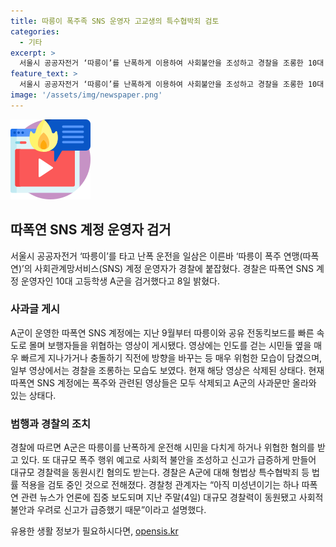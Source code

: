 ```yaml
---
title: 따릉이 폭주족 SNS 운영자 고교생의 특수협박죄 검토
categories:
  - 기타
excerpt: >
  서울시 공공자전거 ‘따릉이’를 난폭하게 이용하여 사회불안을 조성하고 경찰을 조롱한 10대 고등학생 A군이 경찰에 검거되었다. A군은 난폭운전으로 시민을 위협하거나 다치게 하거나 위협한 혐의를 받고 있으며, 대규모 폭주 행위 예고로 인해 법률적 제재를 받을 가능성이 크다. A군은 또한 사과문을 통해 사과하고 벌을 받을 것임을 언급했으며, 따폭연 SNS 계정에는 관련 영상이 삭제되고 사과문만 올라와 있다. A군은 미성년자이나 사회불안을 조성한 영상을 SNS에 올리는 행위가 증가하면서 관련 기관의 온라인 범죄 대응을 요구하고 있다.
feature_text: >
  서울시 공공자전거 ‘따릉이’를 난폭하게 이용하여 사회불안을 조성하고 경찰을 조롱한 10대 고등학생 A군이 경찰에 검거되었다. A군은 난폭운전으로 시민을 위협하거나 다치게 하거나 위협한 혐의를 받고 있으며, 대규모 폭주 행위 예고로 인해 법률적 제재를 받을 가능성이 크다. A군은 또한 사과문을 통해 사과하고 벌을 받을 것임을 언급했으며, 따폭연 SNS 계정에는 관련 영상이 삭제되고 사과문만 올라와 있다. A군은 미성년자이나 사회불안을 조성한 영상을 SNS에 올리는 행위가 증가하면서 관련 기관의 온라인 범죄 대응을 요구하고 있다.
image: '/assets/img/newspaper.png'
---
```


<p><img src="/assets/img/news.png" alt="rentncar 속보" /></p>

<h2 data-ke-size="size26">따폭연 SNS 계정 운영자 검거</h2>

<p data-ke-size="size16">서울시 공공자전거 ‘따릉이’를 타고 난폭 운전을 일삼은 이른바 ‘따릉이 폭주 연맹(따폭연)’의 사회관계망서비스(SNS) 계정 운영자가 경찰에 붙잡혔다. 경찰은 따폭연 SNS 계정 운영자인 10대 고등학생 A군을 검거했다고 8일 밝혔다.</p>

<h3>사과글 게시</h3>

<p data-ke-size="size16">A군이 운영한 따폭연 SNS 계정에는 지난 9월부터 따릉이와 공유 전동킥보드를 빠른 속도로 몰며 보행자들을 위협하는 영상이 게시됐다. 영상에는 인도를 걷는 시민들 옆을 매우 빠르게 지나가거나 충돌하기 직전에 방향을 바꾸는 등 매우 위험한 모습이 담겼으며, 일부 영상에서는 경찰을 조롱하는 모습도 보였다. 현재 해당 영상은 삭제된 상태다. 현재 따폭연 SNS 계정에는 폭주와 관련된 영상들은 모두 삭제되고 A군의 사과문만 올라와 있는 상태다.</p>

<h3>범행과 경찰의 조치</h3>

<p data-ke-size="size16">경찰에 따르면 A군은 따릉이를 난폭하게 운전해 시민을 다치게 하거나 위협한 혐의를 받고 있다. 또 대규모 폭주 행위 예고로 사회적 불안을 조성하고 신고가 급증하게 만들어 대규모 경찰력을 동원시킨 혐의도 받는다. 경찰은 A군에 대해 형법상 특수협박죄 등 법률 적용을 검토 중인 것으로 전해졌다. 경찰청 관계자는 “아직 미성년이기는 하나 따폭연 관련 뉴스가 언론에 집중 보도되며 지난 주말(4일) 대규모 경찰력이 동원됐고 사회적 불안과 우려로 신고가 급증했기 때문”이라고 설명했다.</p>
유용한 생활 정보가 필요하시다면, <a href="https://opensis.kr" rel="dofollow">opensis.kr</a>


